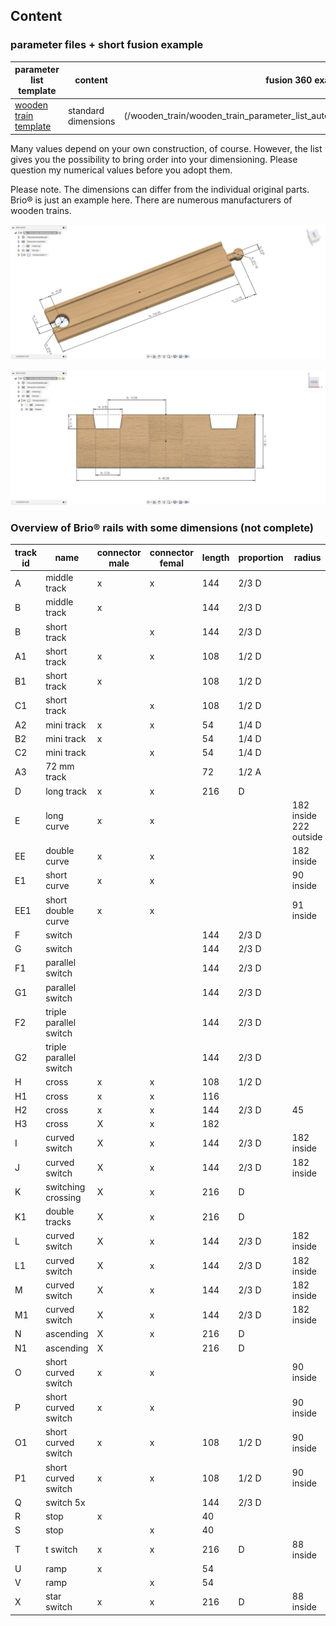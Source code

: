 ## Content

### parameter files + short fusion example
| parameter list template | content | 	fusion 360 example |
| ---------- | ---------- | ---------- |
|  [wooden train template](/wooden_train/brio_wooden_train_parameter_list_autodesk_fusion_360.csv/) | standard dimensions | (/wooden_train/wooden_train_parameter_list_autodesk_fusion_360_example%20v1.f3d/) |

Many values depend on your own construction, of course. However, the list gives you the possibility to bring order into your dimensioning.
Please question my numerical values before you adopt them.

Please note. The dimensions can differ from the individual original parts. Brio® is just an example here. There are numerous manufacturers of wooden trains.

![wooden train top](/images/brio_wooden_train_parameter_list_autodesk_fusion_360.png)

![wooden train front](/images/brio_wooden_train_parameter_list_autodesk_fusion_360_front.png)

### Overview of Brio® rails with some dimensions (not complete)


| track id | name            | connector male | connector femal | length | proportion | radius               |
|----------|-----------------|----------------|-----------------|--------|------------|----------------------|
| A        | middle track    | x              | x               | 144    | 2/3 D      |                      |
| B        | middle track    | x              |                 | 144    | 2/3 D      |                      |
| B        | short track     |                | x               | 144    | 2/3 D      |                      |
| A1       | short track     | x              | x               | 108    | 1/2 D      |                      |
| B1       | short track     | x              |                 | 108    | 1/2 D      |                      |
| C1       | short track     |                | x               | 108    | 1/2 D      |                      |
| A2       | mini track      | x              | x               | 54     | 1/4 D      |                      |
| B2       | mini track      | x              |                 | 54     | 1/4 D      |                      |
| C2       | mini track      |                | x               | 54     | 1/4 D      |                      |
| A3       | 72 mm track     |                |                 | 72     | 1/2 A      |                      |
| D        | long track      | x              | x               | 216    | D          |                      |
| E        | long curve      | x              | x               |        |            | 182 inside 222 outside |
| EE       | double curve    | x              | x               |        |            | 182 inside            |
| E1       | short curve     | x              | x               |        |            | 90 inside             |
| EE1      | short double curve | x              | x               |        |            | 91 inside             |
| F        | switch          |                |                 | 144    | 2/3 D      |                      |
| G        | switch          |                |                 | 144    | 2/3 D      |                      |
| F1       | parallel switch |                |                 | 144    | 2/3 D      |                      |
| G1       | parallel switch |                |                 | 144    | 2/3 D      |                      |
| F2       | triple parallel switch |                |                 | 144    | 2/3 D      |                      |
| G2       | triple parallel switch |                |                 | 144    | 2/3 D      |                      |
| H        | cross           | x              | x               | 108    | 1/2 D      |                      |
| H1       | cross           | x              | x               | 116    |            |                      |
| H2       | cross           | x              | x               | 144    | 2/3 D      | 45                   |
| H3       | cross           | X              | x               | 182    |            |                      |
| I        | curved switch   | X              | x               | 144    | 2/3 D      | 182 inside            |
| J        | curved switch   | X              | x               | 144    | 2/3 D      | 182 inside            |
| K        | switching crossing | X              | x               | 216    | D          |                      |
| K1       | double tracks   | X              | x               | 216    | D          |                      |
| L        | curved switch   | X              | x               | 144    | 2/3 D      | 182 inside            |
| L1       | curved switch   | X              | x               | 144    | 2/3 D      | 182 inside            |
| M        | curved switch   | X              | x               | 144    | 2/3 D      | 182 inside            |
| M1       | curved switch   | X              | x               | 144    | 2/3 D      | 182 inside            |
| N        | ascending       | X              | x               | 216    | D          |                      |
| N1       | ascending       | X              |                 | 216    | D          |                      |
| O        | short curved switch | x              | x               |        |            | 90 inside             |
| P        | short curved switch | x              | x               |        |            | 90 inside             |
| O1       | short curved switch | x              | x               | 108    | 1/2 D      | 90 inside             |
| P1       | short curved switch | x              | x               | 108    | 1/2 D      | 90 inside             |
| Q        | switch 5x       |                |                 | 144    | 2/3 D      |                      |
| R        | stop            | x              |                 | 40     |            |                      |
| S        | stop            |                | x               | 40     |            |                      |
| T        | t switch        | x              | x               | 216    | D          | 88 inside             |
| U        | ramp            | x              |                 | 54     |            |                      |
| V        | ramp            |                | x               | 54     |            |                      |
| X        | star switch     | x              | x               | 216    | D          | 88 inside             |
